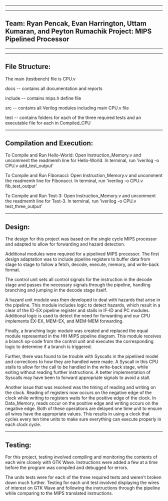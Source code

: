 --------------------------------------------------------------------------------------------------------------
--------------------------------------------------------------------------------------------------------------
Team: Ryan Pencak, Evan Harrington, Uttam Kumaran, and Peyton Rumachik
Project: MIPS Pipelined Processor
--------------------------------------------------------------------------------------------------------------
--------------------------------------------------------------------------------------------------------------

--------------------------------------------------------------------------------------------------------------
File Structure:
--------------------------------------------------------------------------------------------------------------

  The main (testbench) file is CPU.v

  docs -- contains all documentation and reports

  include -- contains mips.h define file

  src -- contains all Verilog modules including main CPU.v file

  test -- contains folders for each of the three required tests and an executable file for each in Compiled_CPU

--------------------------------------------------------------------------------------------------------------
Compilation and Execution:
--------------------------------------------------------------------------------------------------------------

  To Compile and Run Hello-World:
    Open Instruction_Memory.v and uncomment the readmemh line for Hello-World.
    In terminal, run 'iverilog -o CPU.v add_test_output'

  To Compile and Run Fibonacci:
    Open Instruction_Memory.v and uncomment the readmemh line for Fibonacci.
    In terminal, run 'iverilog -o CPU.v fib_test_output'

  To Compile and Run Test-3:
    Open Instruction_Memory.v and uncomment the readmemh line for Test-3.
    In terminal, run 'iverilog -o CPU.v test_three_output'

--------------------------------------------------------------------------------------------------------------
Design:
--------------------------------------------------------------------------------------------------------------

  The design for this project was based on the single cycle MIPS processor and adapted to allow for forwarding and hazard detection.

  Additional modules were required for a pipelined MIPS processor. The first design adaptation was to include pipeline registers to buffer data from stage to stage to follow a fetch, decode, execute, memory, and write-back format.

  The control unit sets all control signals for the instruction in the decode stage and passes the necessary signals through the pipeline, handling branching and jumping in the decode stage itself.

  A hazard unit module was then developed to deal with hazards that arise in the pipeline. This module includes logic to detect hazards, which result in a clear of the ID-EX pipeline register and stalls in IF-ID and PC modules. Additional logic is used to detect the need for forwarding and our CPU implements EX-EX, MEM-EX, and MEM-MEM forwarding.

  Finally, a branching logic module was created and replaced the equal module represented in the HH MIPS pipeline diagram. This module receives a branch op-code from the control unit and executes the corresponding logic to determine if a branch is triggered.

  Further, there was found to be trouble with Syscalls in the pipelined model and corrections to how they are handled were made. A Syscall in this CPU stalls to allow for the call to be handled in the write-back stage, while exiting without reading further instructions. A better implementation of Syscalls may have been to forward appropriate signals to avoid a stall.

  Another issue that was resolved was the timing of reading and writing on the clock. Reading of registers now occurs on the negative edge of the clock while writing to registers waits for the positive edge of the clock. In Data_Memory, reads occur on the positive edge and writing occurs on the negative edge. Both of these operations are delayed one time unit to ensure all wires have the appropriate values. This results in using a clock that cycles every ten time units to make sure everything can execute properly in each clock cycle.

--------------------------------------------------------------------------------------------------------------
Testing:
--------------------------------------------------------------------------------------------------------------

  For this project, testing involved compiling and monitoring the contents of each wire closely with GTK Wave.
  Instructions were added a few at a time before the program was compiled and debugged for errors.

  The units tests were for each of the three required tests and weren't broken down much further. Testing for each unit test involved displaying the wires of interest on GTK Wave and following the instructions through the pipeline while comparing to the MIPS translated instructions.
